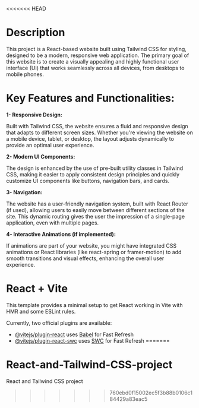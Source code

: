 <<<<<<< HEAD

# **Description**

This project is a React-based website built using Tailwind CSS for styling, designed to be a modern, responsive web application. The primary goal of this website is to create a visually appealing and highly functional user interface (UI) that works seamlessly across all devices, from desktops to mobile phones.

# **Key Features and Functionalities:**

**1- Responsive Design:**

Built with Tailwind CSS, the website ensures a fluid and responsive design that adapts to different screen sizes. Whether you're viewing the website on a mobile device, tablet, or desktop, the layout adjusts dynamically to provide an optimal user experience.

**2- Modern UI Components:**

The design is enhanced by the use of pre-built utility classes in Tailwind CSS, making it easier to apply consistent design principles and quickly customize UI components like buttons, navigation bars, and cards.

**3- Navigation:**

The website has a user-friendly navigation system, built with React Router (if used), allowing users to easily move between different sections of the site. This dynamic routing gives the user the impression of a single-page application, even with multiple pages.

**4- Interactive Animations (if implemented):**

If animations are part of your website, you might have integrated CSS animations or React libraries (like react-spring or framer-motion) to add smooth transitions and visual effects, enhancing the overall user experience.



# React + Vite

This template provides a minimal setup to get React working in Vite with HMR and some ESLint rules.

Currently, two official plugins are available:

- [@vitejs/plugin-react](https://github.com/vitejs/vite-plugin-react/blob/main/packages/plugin-react/README.md) uses [Babel](https://babeljs.io/) for Fast Refresh
- [@vitejs/plugin-react-swc](https://github.com/vitejs/vite-plugin-react-swc) uses [SWC](https://swc.rs/) for Fast Refresh
=======
# React-and-Tailwind-CSS-project
React and Tailwind CSS project
>>>>>>> 760ebd0f15002ec5f3b88b0106c184429a83eac5
